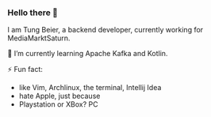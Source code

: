 ### Hello there 👋
I am Tung Beier, a backend developer, currently working for MediaMarktSaturn.

🌱 I’m currently learning Apache Kafka and Kotlin.

⚡ Fun fact:
  * like Vim, Archlinux, the terminal, Intellij Idea
  * hate Apple, just because
  * Playstation or XBox? PC

<!--
**beiertu-mms/beiertu-mms** is a ✨ _special_ ✨ repository because its `README.md` (this file) appears on your GitHub profile.

Here are some ideas to get you started:

- 🔭 I’m currently working on ...
- 👯 I’m looking to collaborate on ...
- 🤔 I’m looking for help with ...
- 💬 Ask me about ...
- 📫 How to reach me: ...
- 😄 Pronouns: ...

-->

